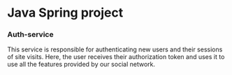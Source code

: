 # Java Spring project
### Auth-service

This service is responsible for authenticating new users and their sessions of site visits.
Here, the user receives their authorization token and uses it to use all the features provided by our social network.    

